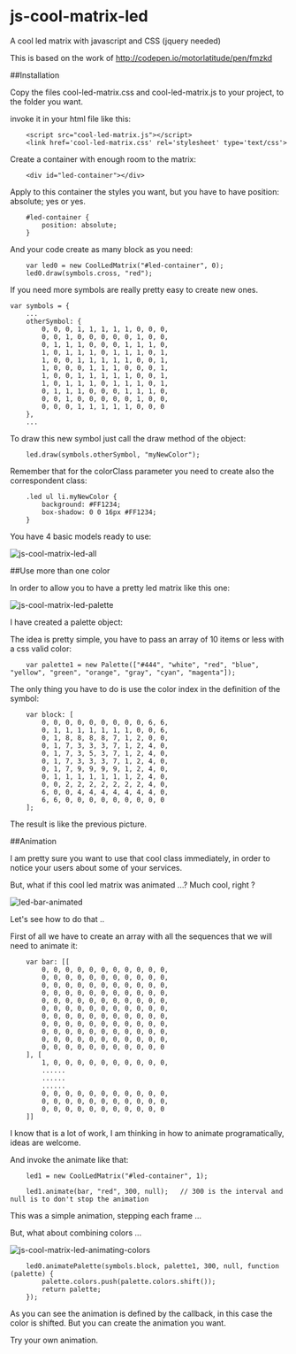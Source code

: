 # js-cool-matrix-led
A cool led matrix with javascript and CSS (jquery needed)

This is based on the work of http://codepen.io/motorlatitude/pen/fmzkd

##Installation

Copy the files cool-led-matrix.css and cool-led-matrix.js to your project, to the folder you want.

invoke it in your html file like this:

```
    <script src="cool-led-matrix.js"></script>
    <link href='cool-led-matrix.css' rel='stylesheet' type='text/css'>
```

Create a container with enough room to the matrix:

```
    <div id="led-container"></div>
```

Apply to this container the styles you want, but you have to have position: absolute; yes or yes.

```
    #led-container {
        position: absolute;
    }
```


And your code create as many block as you need:

```
    var led0 = new CoolLedMatrix("#led-container", 0);
    led0.draw(symbols.cross, "red");
```


If you need more symbols are really pretty easy to create new ones. 

```
var symbols = {
    ...
    otherSymbol: {
        0, 0, 0, 1, 1, 1, 1, 1, 0, 0, 0,
        0, 0, 1, 0, 0, 0, 0, 0, 1, 0, 0,
        0, 1, 1, 1, 0, 0, 0, 1, 1, 1, 0,
        1, 0, 1, 1, 1, 0, 1, 1, 1, 0, 1,
        1, 0, 0, 1, 1, 1, 1, 1, 0, 0, 1,
        1, 0, 0, 0, 1, 1, 1, 0, 0, 0, 1,
        1, 0, 0, 1, 1, 1, 1, 1, 0, 0, 1,
        1, 0, 1, 1, 1, 0, 1, 1, 1, 0, 1,
        0, 1, 1, 1, 0, 0, 0, 1, 1, 1, 0,
        0, 0, 1, 0, 0, 0, 0, 0, 1, 0, 0,
        0, 0, 0, 1, 1, 1, 1, 1, 0, 0, 0
    },
    ...
```

To draw this new symbol just call the draw method of the object:

```
    led.draw(symbols.otherSymbol, "myNewColor");
```

Remember that for the colorClass parameter you need to create also the correspondent class:

```
    .led ul li.myNewColor {
        background: #FF1234;
        box-shadow: 0 0 16px #FF1234;
    }
```

You have 4 basic models ready to use:

![js-cool-matrix-led-all](https://cloud.githubusercontent.com/assets/1332197/11913821/4d3e6092-a671-11e5-85fd-6995d3e2a26a.png)

##Use more than one color

In order to allow you to have a pretty led matrix like this one:

![js-cool-matrix-led-palette](https://cloud.githubusercontent.com/assets/1332197/11913870/a1d628e6-a672-11e5-9d9f-ad293a940b70.png)


I have created a palette object:

The idea is pretty simple, you have to pass an array of 10 items or less with a css valid color:

```
    var palette1 = new Palette(["#444", "white", "red", "blue", "yellow", "green", "orange", "gray", "cyan", "magenta"]);
```

The only thing you have to do is use the color index in the definition of the symbol:

```
    var block: [
        0, 0, 0, 0, 0, 0, 0, 0, 0, 6, 6,
        0, 1, 1, 1, 1, 1, 1, 1, 0, 0, 6,
        0, 1, 8, 8, 8, 8, 7, 1, 2, 0, 0,
        0, 1, 7, 3, 3, 3, 7, 1, 2, 4, 0,
        0, 1, 7, 3, 5, 3, 7, 1, 2, 4, 0,
        0, 1, 7, 3, 3, 3, 7, 1, 2, 4, 0,
        0, 1, 7, 9, 9, 9, 9, 1, 2, 4, 0,
        0, 1, 1, 1, 1, 1, 1, 1, 2, 4, 0,
        0, 0, 2, 2, 2, 2, 2, 2, 2, 4, 0,
        6, 0, 0, 4, 4, 4, 4, 4, 4, 4, 0,
        6, 6, 0, 0, 0, 0, 0, 0, 0, 0, 0
    ];
```

The result is like the previous picture.

##Animation

I am pretty sure you want to use that cool class immediately, in order to notice your users about some of your services.
 
But, what if this cool led matrix was animated ...?  Much cool, right ?
 
![led-bar-animated](https://cloud.githubusercontent.com/assets/1332197/11914022/1e2b80e2-a675-11e5-8163-9e159f629cd7.gif)

Let's see how to do that ..

First of all we have to create an array with all the sequences that we will need to animate it:

```
    var bar: [[
        0, 0, 0, 0, 0, 0, 0, 0, 0, 0, 0,
        0, 0, 0, 0, 0, 0, 0, 0, 0, 0, 0,
        0, 0, 0, 0, 0, 0, 0, 0, 0, 0, 0,
        0, 0, 0, 0, 0, 0, 0, 0, 0, 0, 0,
        0, 0, 0, 0, 0, 0, 0, 0, 0, 0, 0,
        0, 0, 0, 0, 0, 0, 0, 0, 0, 0, 0,
        0, 0, 0, 0, 0, 0, 0, 0, 0, 0, 0,
        0, 0, 0, 0, 0, 0, 0, 0, 0, 0, 0,
        0, 0, 0, 0, 0, 0, 0, 0, 0, 0, 0,
        0, 0, 0, 0, 0, 0, 0, 0, 0, 0, 0,
        0, 0, 0, 0, 0, 0, 0, 0, 0, 0, 0
    ], [
        1, 0, 0, 0, 0, 0, 0, 0, 0, 0, 0,
        ......
        ......
        ......
        0, 0, 0, 0, 0, 0, 0, 0, 0, 0, 0,
        0, 0, 0, 0, 0, 0, 0, 0, 0, 0, 0,
        0, 0, 0, 0, 0, 0, 0, 0, 0, 0, 0
    ]]
```

I know that is a lot of work,  I am thinking in how to animate programatically, ideas are welcome.
 
And invoke the animate like that:
 
```
    led1 = new CoolLedMatrix("#led-container", 1);
    
    led1.animate(bar, "red", 300, null);   // 300 is the interval and null is to don't stop the animation

```

This was a simple animation, stepping each frame ...

But, what about combining colors ...

![js-cool-matrix-led-animating-colors](https://cloud.githubusercontent.com/assets/1332197/11914059/1dfa8374-a676-11e5-8c0d-51c2ae9a340c.gif)

```
    led0.animatePalette(symbols.block, palette1, 300, null, function (palette) {
        palette.colors.push(palette.colors.shift());
        return palette;
    });
```

As you can see the animation is defined by the callback, in this case the color is shifted. But you can create the
animation you want.

Try your own animation.


